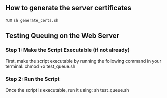 

## How to generate the server certificates

run `sh generate_certs.sh`




## Testing Queuing on the Web Server
### Step 1: Make the Script Executable (if not already)
First, make the script executable by running the following command in your terminal:
chmod +x test_queue.sh

### Step 2: Run the Script
Once the script is executable, run it using:
sh test_queue.sh

